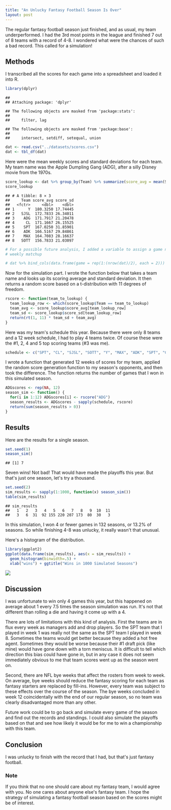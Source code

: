 ```yaml
---
title: "An Unlucky Fantasy Football Season Is Over"
layout: post
---
```


The regular fantasy football season just finished, and as usual, my team  underperformed. I had the 3rd most points in the league and finished 7 out of 8 teams with a record of 4-8. I wondered what were the chances of such a bad record. This called for a simulation!

## Methods

I transcribed all the scores for each game into a spreadsheet and loaded it into R.

```r
library(dplyr)
```

```
## 
## Attaching package: 'dplyr'
```

```
## The following objects are masked from 'package:stats':
## 
##     filter, lag
```

```
## The following objects are masked from 'package:base':
## 
##     intersect, setdiff, setequal, union
```

```r
dat <- read.csv("../datasets/scores.csv")
dat <- tbl_df(dat)
```

Here were the mean weekly scores and standard deviations for each team. My team name was the Apple Dumpling Gang (ADG), after a silly Disney movie from the 1970s.

```r
score_lookup <- dat %>% group_by(Team) %>% summarize(score_avg = mean(Score), score_sd = sd(Score)) %>% arrange(desc(score_avg))
score_lookup
```

```
## # A tibble: 8 × 3
##     Team score_avg score_sd
##   <fctr>     <dbl>    <dbl>
## 1      Y  180.3250 17.74445
## 2   SJSL  172.7833 26.34011
## 3    ADG  171.7917 21.20478
## 4     CL  171.1667 26.15525
## 5    SPT  167.0250 31.85901
## 6    ADK  166.5167 29.84861
## 7    MAX  164.7083 28.16637
## 8   SOTT  156.7833 21.03097
```

```r
# For a possible future analysis, I added a variable to assign a game number to each 
# weekly matchup

# dat %>% bind_cols(data.frame(game = rep(1:(nrow(dat)/2), each = 2)))
```

Now for the simulation part. I wrote the function below that takes a team name and looks up its scoring average and standard deviation. It then returns a random score based on a t-distribution with 11 degrees of freedom.


```r
rscore <- function(team_to_lookup) {
  team_lookup_row <- which(score_lookup$Team == team_to_lookup)
  team_avg <- score_lookup$score_avg[team_lookup_row]
  team_sd <- score_lookup$score_sd[team_lookup_row]
  return(rt(1, 11) * team_sd + team_avg)
}
```

Here was my team's schedule this year. Because there were only 8 teams and a 12 week schedule, I had to play 4 teams twice. Of course these were the #1, 2, 4 and 5 top scoring teams (#3 was me).


```r
schedule <- c("SPT", "CL", "SJSL", "SOTT", "Y", "MAX", "ADK", "SPT", "CL", "SJSL", "SOTT", "Y")
```

I wrote a function that generated 12 weeks of scores for my team, applied the random score generation function to my season's opponents, and then took the difference. The function returns the number of games that I won in this simulated season.


```r
ADGscores <- rep(NA, 12)
season_sim <- function() {
  for(i in 1:12) ADGscores[i] <- rscore("ADG")
  season_results <- ADGscores - sapply(schedule, rscore)
  return(sum(season_results > 0))
}
```

## Results
Here are the results for a single season. 

```r
set.seed(1)
season_sim()
```

```
## [1] 7
```

Seven wins! Not bad! That would have made the playoffs this year. But that's just one season, let's try a thousand.

```r
set.seed(2)
sim_results <- sapply(1:1000, function(x) season_sim())
table(sim_results)
```

```
## sim_results
##   1   2   3   4   5   6   7   8   9  10  11 
##   3   6  31  92 155 220 207 173  80  30   3
```

In this simulation, I won 4 or fewer games in 132 seasons, or 13.2% of seasons. So while finishing 4-8 was unlucky, it really wasn't that unusual.

Here's a histogram of the distribution.

```r
library(ggplot2)
ggplot(data.frame(sim_results), aes(x = sim_results)) + 
  geom_histogram(binwidth=.5) +
  xlab("wins") + ggtitle("Wins in 1000 Simulated Seasons")
```
![](https://github.com/mching/mching.github.io/raw/master/images/football.png)


## Discussion
I was unfortunate to win only 4 games this year, but this happened on average about 1 every 7.5 times the season simulation was run. It's not that different than rolling a die and having it come up with a 4. 

There are lots of limitations with this kind of analysis. First the teams are in flux every week as managers add and drop players. So the SPT team that I played in week 1 was really not the same as the SPT team I played in week 8. Sometimes the teams would get better because they added a hot free agent. Sometimes they would be worse because their #1 draft pick (like mine) would have gone down with a torn meniscus. It is difficult to tell which direction this bias could have gone in, but in any case it does not seem immediately obvious to me that team scores went up as the season went on.

Second, there are NFL bye weeks that affect the rosters from week to week. On average, bye weeks should reduce the fantasy scoring for each team as fantasy starters are replaced by fill-ins. However, every team was subject to these effects over the course of the season. The bye weeks concluded in week 12 coincidentally with the end of our regular season, so no team was clearly disadvantaged more than any other. 

Future work could be to go back and simulate every game of the season and find out the records and standings. I could also simulate the playoffs based on that and see how likely it would be for me to win a championship with this team.

## Conclusion
I was unlucky to finish with the record that I had, but that's just fantasy football.

### Note
If you think that no one should care about my fantasy team, I would agree with you. No one cares about anyone else's fantasy team. I hope the strategy of simulating a fantasy football season based on the scores might be of interest.
